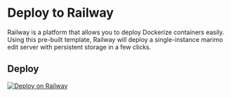 # Deploy to Railway

Railway is a platform that allows you to deploy Dockerize containers easily.
Using this pre-built template, Railway will deploy a single-instance marimo
edit server with persistent storage in a few clicks.

## Deploy

[![Deploy on Railway](https://railway.app/button.svg)](https://railway.app/template/iX6puU?referralCode=WdmHYp)
